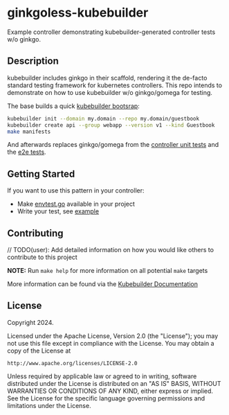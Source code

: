 # ginkgoless-kubebuilder

Example controller demonstrating kubebuilder-generated controller tests w/o ginkgo.

## Description

kubebuilder includes ginkgo in their scaffold, rendering it the de-facto standard testing framework for kubernetes controllers.
This repo intends to demonstrate on how to use kubebuilder w/o ginkgo/gomega for testing.

The base builds a quick [kubebuilder bootsrap](https://book.kubebuilder.io/quick-start.html#create-a-project):

```bash
kubebuilder init --domain my.domain --repo my.domain/guestbook
kubebuilder create api --group webapp --version v1 --kind Guestbook
make manifests
```

And afterwards replaces ginkgo/gomega from the [controller unit tests](./internal/controller/guestbook_controller_test.go) and the [e2e tests](./test/e2e/e2e_test.go).

## Getting Started

If you want to use this pattern in your controller:

- Make [envtest.go](./test/utils/envtest.go) available in your project 
- Write your test, see [example](./internal/controller/guestbook_controller_test.go)

## Contributing
// TODO(user): Add detailed information on how you would like others to contribute to this project

**NOTE:** Run `make help` for more information on all potential `make` targets

More information can be found via the [Kubebuilder Documentation](https://book.kubebuilder.io/introduction.html)

## License

Copyright 2024.

Licensed under the Apache License, Version 2.0 (the "License");
you may not use this file except in compliance with the License.
You may obtain a copy of the License at

    http://www.apache.org/licenses/LICENSE-2.0

Unless required by applicable law or agreed to in writing, software
distributed under the License is distributed on an "AS IS" BASIS,
WITHOUT WARRANTIES OR CONDITIONS OF ANY KIND, either express or implied.
See the License for the specific language governing permissions and
limitations under the License.

